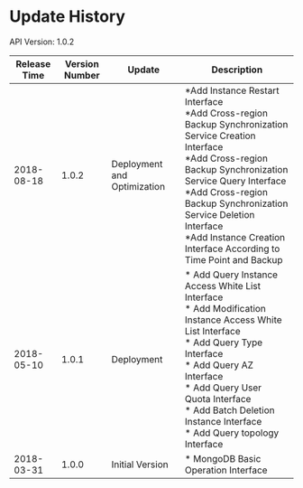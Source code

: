 # Update History #
API Version: 1.0.2

|Release Time|Version Number|Update|Description|
|---|---|---|---|
|2018-08-18|1.0.2|Deployment and Optimization|*Add Instance Restart Interface<br>*Add Cross-region Backup Synchronization Service Creation Interface<br>*Add Cross-region Backup Synchronization Service Query Interface<br>*Add Cross-region Backup Synchronization Service Deletion Interface<br>*Add Instance Creation Interface According to Time Point and Backup|
|2018-05-10|1.0.1|Deployment|* Add Query Instance Access White List Interface<br>* Add Modification Instance Access White List Interface<br>* Add Query Type Interface<br>* Add Query AZ Interface<br>* Add Query User Quota Interface<br>* Add Batch Deletion Instance Interface<br>* Add Query topology Interface|
|2018-03-31|1.0.0|Initial Version|* MongoDB Basic Operation Interface|
